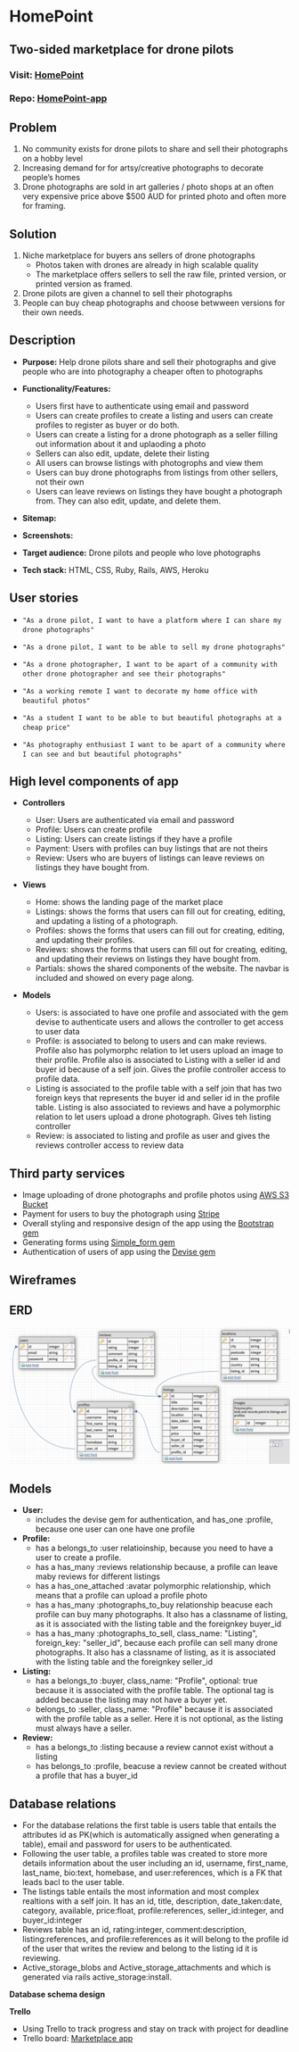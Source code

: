# HomePoint

## Two-sided marketplace for drone pilots

### Visit: [HomePoint](https://homepoint-app.herokuapp.com/)

### Repo: [HomePoint-app](https://github.com/malanchristiansen/HomePoint-app)

## **Problem**

1. No community exists for drone pilots to share and sell their photographs on a hobby level
1. Increasing demand for for artsy/creative photographs to decorate people’s homes
1. Drone photographs are sold in art galleries / photo shops at an often very expensive price above $500 AUD for printed photo and often more for framing.

## **Solution**

1. Niche marketplace for buyers ans sellers of drone photographs
   - Photos taken with drones are already in high scalable quality
   - The marketplace offers sellers to sell the raw file, printed version, or printed version as framed.
1. Drone pilots are given a channel to sell their photographs
1. People can buy cheap photographs and choose betwween versions for their own needs.

## **Description**

- **Purpose:** Help drone pilots share and sell their photographs and give people who are into photography a cheaper often to photographs
- **Functionality/Features:**

  - Users first have to authenticate using email and password
  - Users can create profiles to create a listing and users can create profiles to register as buyer or do both.
  - Users can create a listing for a drone photograph as a seller filling out information about it and uplaoding a photo
  - Sellers can also edit, update, delete their listing
  - All users can browse listings with photogrophs and view them
  - Users can buy drone photographs from listings from other sellers, not their own
  - Users can leave reviews on listings they have bought a photograph from. They can also edit, update, and delete them.

- **Sitemap:**
- **Screenshots:**
- **Target audience:** Drone pilots and people who love photographs
- **Tech stack:** HTML, CSS, Ruby, Rails, AWS, Heroku

## **User stories**

- `"As a drone pilot, I want to have a platform where I can share my drone photographs"`

- `"As a drone pilot, I want to be able to sell my drone photographs"`

- `"As a drone photographer, I want to be apart of a community with other drone photographer and see their photographs"`

- `"As a working remote I want to decorate my home office with beautiful photos"`

- `"As a student I want to be able to but beautiful photographs at a cheap price"`

- `"As photography enthusiast I want to be apart of a community where I can see and but beautiful photographs"`

## **High level components of app**

- **Controllers**

  - User: Users are authenticated via email and password
  - Profile: Users can create profile
  - Listing: Users can create listings if they have a profile
  - Payment: Users with profiles can buy listings that are not theirs
  - Review: Users who are buyers of listings can leave reviews on listings they have bought from.

- **Views**

  - Home: shows the landing page of the market place
  - Listings: shows the forms that users can fill out for creating, editing, and updating a listing of a photograph.
  - Profiles: shows the forms that users can fill out for creating, editing, and updating their profiles.
  - Reviews: shows the forms that users can fill out for creating, editing, and updating their reviews on listings they have bought from.
  - Partials: shows the shared components of the website. The navbar is included and showed on every page along.

- **Models**

  - Users: is associated to have one profile and associated with the gem devise to authenticate users and allows the controller to get access to user data
  - Profile: is associated to belong to users and can make reviews. Profile also has polymorphc relation to let users upload an image to their profile. Profile also is associated to Listing with a seller id and buyer id because of a self join. Gives the profile controller access to profile data.
  - Listing is associated to the profile table with a self join that has two foreign keys that represents the buyer id and seller id in the profile table. Listing is also associated to reviews and have a polymorphic relation to let users upload a drone photograph. Gives teh listing controller
  - Review: is associated to listing and profile as user and gives the reviews controller access to review data

## **Third party services**

- Image uploading of drone photographs and profile photos using [AWS S3 Bucket](https://aws.amazon.com/s3/?nc2=h_ql_prod_fs_s3)
- Payment for users to buy the photograph using [Stripe](https://stripe.com/au?utm_campaign=paid_brand-AU_en_Search_Brand_Stripe-908244709&utm_medium=cpc&utm_source=google&ad_content=301607044450&utm_term=aud-491317517717:kwd-295607662702&utm_matchtype=e&utm_adposition=&utm_device=c&gclid=CjwKCAjwx8iIBhBwEiwA2quaq2tCmBEvQGQtbyOjdBHa9_26C_3DFLAA7shoUe9M8IxE0JdiNS_MKBoCUVcQAvD_BwE)
- Overall styling and responsive design of the app using the [Bootstrap gem](https://github.com/twbs/bootstrap-rubygem/blob/master/README.md)
- Generating forms using [Simple_form gem](https://github.com/heartcombo/simple_form)
- Authentication of users of app using the [Devise gem](https://github.com/heartcombo/devise)

## **Wireframes**

## **ERD**

![ERD](app/assets/images/ERD_HomePoint.png)

## **Models**

- **User:**
  - includes the devise gem for authentication, and has_one :profile, because one user can one have one profile
- **Profile:**
  - has a belongs_to :user relatioinship, because you need to have a user to create a profile.
  - has a has_many :reviews relationship because, a profile can leave maby reviews for different listings
  - has a has_one_attached :avatar polymorphic relationship, which means that a profile can upload a profile photo
  - has a has_many :photographs_to_buy relationship beacuse each profile can buy many photographs. It also has a classname of listing, as it is associated with the listing table and the foreignkey buyer_id
  - has a has_many :photographs_to_sell, class_name: "Listing", foreign_key: "seller_id", because each profile can sell many drone photographs. It also has a classname of listing, as it is associated with the listing table and the foreignkey seller_id
- **Listing:**
  - has a belongs_to :buyer, class_name: "Profile", optional: true because it is associated with the profile table. The optional tag is added because the listing may not have a buyer yet.
  - belongs_to :seller, class_name: "Profile" because it is associated with the profile table as a seller. Here it is not optional, as the listing must always have a seller.
- **Review:**
  - has a belongs_to :listing because a review cannot exist without a listing
  - has belongs_to :profile, beacuse a review cannot be created without a profile that has a buyer_id

## **Database relations**

- For the database relations the first table is users table that entails the attributes id as PK(which is automatically assigned when generating a table), email and password for users to be authenticated.
- Following the user table, a profiles table was created to store more details information about the user including an id, username, first_name, last_name, bio:text, homebase, and user:references, which is a FK that leads bacl to the user table.
- The listings table entails the most information and most complex realtions with a self join. It has an id, title, description, date_taken:date, category, available, price:float, profile:references, seller_id:integer, and buyer_id:integer
- Reviews table has an id, rating:integer, comment:description, listing:references, and profile:references as it will belong to the profile id of the user that writes the review and belong to the listing id it is reviewing.
- Active_storage_blobs and Active_storage_attachments and which is generated via rails active_storage:install.

**Database schema design**

**Trello**

- Using Trello to track progress and stay on track with project for deadline
- Trello board: [Marketplace app](https://trello.com/b/GVGY7seA/marketplace-app)
